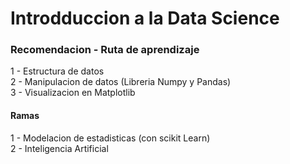 # Introdduccion a la Data Science

### Recomendacion - Ruta de aprendizaje
<p> 1 - Estructura de datos<br>
2 - Manipulacion de datos (Libreria Numpy y Pandas) <br>
3 - Visualizacion en Matplotlib </p>

#### Ramas
1 - Modelacion de estadisticas (con scikit Learn) <br>
2 - Inteligencia Artificial 